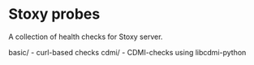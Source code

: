 Stoxy probes
============

A collection of health checks for Stoxy server.

basic/ - curl-based checks
cdmi/  - CDMI-checks using libcdmi-python
